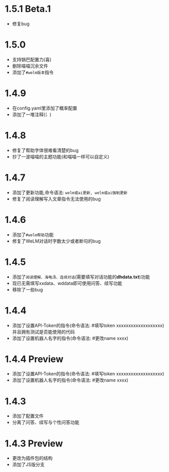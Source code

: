 # 1.5.1 Beta.1
* 修复bug

# 1.5.0
* 支持锅巴配置力(喜)
* 删除喵喵沉余文件
* 添加了`#welm版本`指令

# 1.4.9
* 在config.yaml里添加了概率配置
* 添加了一堆注释(氵)

# 1.4.8
* 修复了帮助字体很难看清楚的bug
* 抄了一波喵喵的主题功能(和喵喵一样可以自定义)

# 1.4.7
* 添加了更新功能,命令语法: `welm或ai更新, welm或ai强制更新`
* 修复了阅读理解写入文章指令无法使用的bug

# 1.4.6
* 添加了`#welm帮助`功能
* 修复了WeLM对话时字数太少或者断句的bug

# 1.4.5
* 添加了`阅读理解、海龟汤、连续对话`(需要填写对话功能的**dhdata.txt**)功能
* 现已无需填写xxdata、wddata即可使用问答、续写功能
* 移除了一些bug

# 1.4.4
* 添加了设置API-Token的指令(命令语法: #填写token xxxxxxxxxxxxxxxxxxx)并且拥有测试是否能使用的代码
* 添加了设置机器人名字的指令(命令语法: #更改name xxxx)

# 1.4.4 Preview
* 添加了设置API-Token的指令(命令语法: #填写token xxxxxxxxxxxxxxxxxxx)
* 添加了设置机器人名字的指令(命令语法: #更改name xxxx)

# 1.4.3
* 添加了配置文件
* 分离了问答、续写与个性问答功能

# 1.4.3 Preview
* 更改为插件包的结构
* 添加了JS版分支